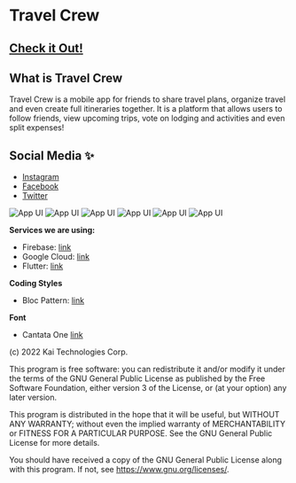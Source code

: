# Travel Crew

## [Check it Out!](https://www.travelcrew.app)

## What is Travel Crew
Travel Crew is a mobile app for friends to share travel plans, organize travel and even 
create full itineraries together. It is a platform that allows users to follow friends, 
view upcoming trips, vote on lodging and activities and even split expenses!

## Social Media ✨
- [Instagram](https://www.instagram.com/travelcrew_kt/)
- [Facebook](https://fb.me/TravelCrew.KT)
- [Twitter](https://twitter.com/TravelCrew_kt)

![App UI](doc/IMG_5112.PNG)
![App UI](doc/IMG_5113.PNG)
![App UI](doc/IMG_5114.PNG)
![App UI](/IMG_5115.PNG)
![App UI](/IMG_5116.PNG)
![App UI](/IMG_5117.PNG)

**Services we are using:**

- Firebase: [link](https://firebase.google.com)
- Google Cloud: [link](https://cloud.google.com)
- Flutter: [link](https://flutter.dev)

**Coding Styles**
- Bloc Pattern: [link](https://pub.dev/packages/bloc)

**Font**
- Cantata One [link](https://fonts.google.com/specimen/Cantata+One)

(c) 2022 Kai Technologies Corp.

This program is free software: you can redistribute it and/or modify it under the terms of the GNU General Public License as published by the Free Software Foundation, either version 3 of the License, or (at your option) any later version.

This program is distributed in the hope that it will be useful, but WITHOUT ANY WARRANTY; without even the implied warranty of MERCHANTABILITY or FITNESS FOR A PARTICULAR PURPOSE. See the GNU General Public License for more details.

You should have received a copy of the GNU General Public License along with this program. If not, see <https://www.gnu.org/licenses/>.
